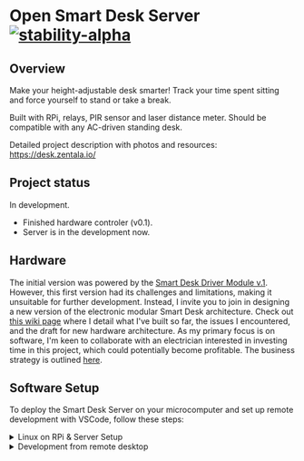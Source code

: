 # Open Smart Desk Server  [![stability-alpha](https://img.shields.io/badge/stability-alpha-f4d03f.svg)](https://github.com/mkenney/software-guides/blob/master/STABILITY-BADGES.md#alpha) 

## Overview
Make your height-adjustable desk smarter!
Track your time spent sitting and force yourself to stand or take a break. 

Built with RPi, relays, PIR sensor and laser distance meter. 
Should be compatible with any AC-driven standing desk.

Detailed project description with photos and resources: https://desk.zentala.io/

## Project status
In development. 
* Finished hardware controler (v0.1). 
* Server is in the development now.


## Hardware

The initial version was powered by the [Smart Desk Driver Module v.1](https://github.com/zentala/desk.zentala.io/wiki/Smart-Desk-Driver-Module-v.1). However, this first version had its challenges and limitations, making it unsuitable for further development. Instead, I invite you to join in designing a new version of the electronic modular Smart Desk architecture. Check out [this wiki page](https://github.com/zentala/desk.zentala.io/wiki) where I detail what I've built so far, the issues I encountered, and the draft for new hardware architecture. As my primary focus is on software, I'm keen to collaborate with an electrician interested in investing time in this project, which could potentially become profitable. The business strategy is outlined [here](https://github.com/zentala/desk.zentala.io/wiki/Business-Strategy).


## Software Setup

To deploy the Smart Desk Server on your microcomputer and set up remote development with VSCode, follow these steps:

<details>
<summary>Linux on RPi & Server Setup</summary>

* Follow instruction to [flash SD card with Ubuntu Serwer 20.04 and configure WiFi without monitor](https://roboticsbackend.com/install-ubuntu-on-raspberry-pi-without-monitor/)
* Clone this repo to the user home directory
* Setup [passwordless sudo](https://phpraxis.wordpress.com/2016/09/27/enable-sudo-without-password-in-ubuntudebian/)
* Install `avahi` and change hostname, so your RPi will be avaliable in the network as `desk.local` with mDNS:
  ``` bash
  $ sudo apt-get install avahi-daemon avahi-discover avahi-utils libnss-mdns mdns-scan --yes
  $ sudo vim /etc/hostname 
  ```
* Give user non-sudo access to GPIOs and I2Cs devices:
  ``` bash
  $ sudo usermod -G dialout "$USER"
  $ sudo addgroup i2c
  $ sudo usermod -G i2c "$USER"
  $ sudo ln -s \
    ~/open-smart-desk/conf/lib/udev/rules.d/60-i2c-tools.rules \
    /lib/udev/rules.d/60-i2c-tools.rules
  ```
* Setup `nginx` proxy:
  ``` bash
  $ sudo apt-get install nginx uwsgi --yes
  $ sudo rm /etc/nginx/sites-enabled/default
  $ sudo ln -s \
    ~/open-smart-desk/conf/etc/nginx/sites-enabled/default \
    /etc/nginx/sites-enabled/default
  $ sudo systemctl reload nginx
  ```
* Install [nvm](https://github.com/nvm-sh/nvm)
   ``` bash
   $ curl -o- https://raw.githubusercontent.com/nvm-sh/nvm/v0.37.2/install.sh | bash
   ```
* [Install MongoDB](https://docs.mongodb.com/manual/tutorial/install-mongodb-on-ubuntu/) 4.4.4, and hold packages and start deamon:
   ``` bash
   $ wget -qO - https://www.mongodb.org/static/pgp/server-4.4.asc | sudo apt-key add -
   $ echo "deb [ arch=amd64,arm64 ] https://repo.mongodb.org/apt/ubuntu focal/mongodb-org/4.4 multiverse" | sudo tee /etc/apt/sources.list.d/mongodb-org-4.4.list
   $ sudo apt-get update
   $ sudo apt-get install -y mongodb-org=4.4.4 mongodb-org-server=4.4.4 mongodb-org-shell=4.4.4 mongodb-org-mongos=4.4.4 mongodb-org-tools=4.4.4
   $ echo "mongodb-org hold" | sudo dpkg --set-selections
   $ echo "mongodb-org-server hold" | sudo dpkg --set-selections
   $ echo "mongodb-org-shell hold" | sudo dpkg --set-selections
   $ echo "mongodb-org-mongos hold" | sudo dpkg --set-selections
   $ echo "mongodb-org-tools hold" | sudo dpkg --set-selections
   $ sudo systemctl enable mongod.service
   ```
* Awesome console:
   ```bash
   $ sh -c "$(curl -fsSL https://raw.github.com/ohmyzsh/ohmyzsh/master/tools/install.sh)"
   $ rm ~/.zshrc
   $ ln -s ~/open-smart-desk/conf/home/ubuntu/.zshrc ~/.zshrc
   ```
* Restart RPi to apply above changes:
  ``` bash
  $ sudo shutdown -r now
  ```

</details>

<details>
<summary>Development from remote desktop</summary>
  
We are gonna setup you desktop to easlily work with the code on the remote RPi. That will be very usefull if you want to develop project code. 
  
Kindly notice: **Bellow comands and instructions should be executed on your desktop (not RPi!).** 

### Easy SSH access
Execute on your desktop:
``` bash
$ ssh-keygen -t rsa # if not generated yet
$ ssh ubuntu@desk.local mkdir -p .ssh
$ cat .ssh/id_rsa.pub | ssh ubuntu@desk.local 'cat >> .ssh/authorized_keys'
```
Add to your `~/.ssh/config`:
``` ssh-config
# RPi for Desk.local
Host desk.local
  Hostname desk.local
  User ubuntu
  IdentityFile ~/.ssh/id_rsa
```
Now you can connect with your RPi with simple:
``` bash
$ ssh desk.local
```
Try it.

### Remote Development with VSCode via SSH
* Install [Microsoft Visual Studio Code](https://code.visualstudio.com/download)
* Install [Remote Development](https://marketplace.visualstudio.com/items?itemName=ms-vscode-remote.vscode-remote-extensionpack) extension pack
* Read [detailed remote SSH instruction development](https://code.visualstudio.com/docs/remote/ssh) if neeed
* Open remote repository with remote development plugin
* Allow VSCode to install recommened plugins
* Install [Robo3t](https://robomongo.org/download) for MongoDB mangment
  * On desk local you need to [allow to connect from remote](https://www.digitalocean.com/community/tutorials/how-to-configure-remote-access-for-mongodb-on-ubuntu-20-04); add `desk.local` instead of IP
  * Host: `desk.local`

</details>

